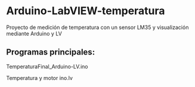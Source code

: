 # Arduino-LabVIEW-temperatura
Proyecto de medición de temperatura con un sensor LM35 y visualización mediante Arduino y LV

## Programas principales:
TemperaturaFinal_Arduino-LV.ino

Temperatura y motor ino.lv
